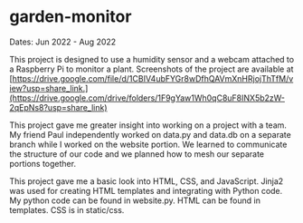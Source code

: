 # garden-monitor

Dates: Jun 2022 - Aug 2022

This project is designed to use a humidity sensor and a webcam attached to a Raspberry Pi to monitor a plant. Screenshots of the project are available at [https://drive.google.com/file/d/1CBIV4ubFYGr8wDfhQAVmXnHRjojThTfM/view?usp=share_link.](https://drive.google.com/drive/folders/1F9gYaw1Wh0qC8uF8INX5b2zW-2qEpNs8?usp=share_link)

This project gave me greater insight into working on a project with a team. My friend Paul independently worked on data.py and data.db on a separate branch while I worked on the website portion. We learned to communicate the structure of our code and we planned how to mesh our separate portions together.

This project gave me a basic look into HTML, CSS, and JavaScript. Jinja2 was used for creating HTML templates and integrating with Python code. My python code can be found in website.py. HTML can be found in templates. CSS is in static/css.
